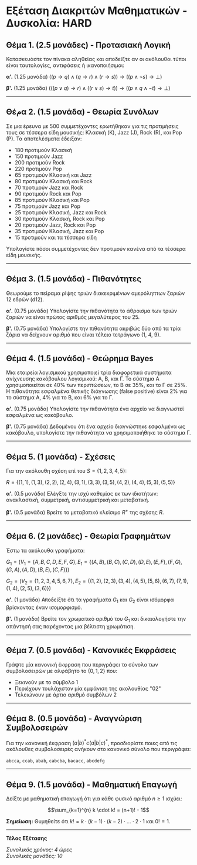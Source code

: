 # **Εξέταση Διακριτών Μαθηματικών - Δυσκολία: HARD**


## **Θέμα 1. (2.5 μονάδες) - Προτασιακή Λογική**

Κατασκευάστε τον πίνακα αληθείας και αποδείξτε αν οι ακόλουθοι τύποι είναι ταυτολογίες, αντιφάσεις ή ικανοποιήσιμοι:

**α'.** (1.25 μονάδα) $((p \to q) \land (q \to r) \land (r \to s)) \to ((p \land \neg s) \to \bot)$

**β'.** (1.25 μονάδα) $(((p \lor q) \to r) \land ((r \lor s) \to t)) \to ((p \land q \land \neg t) \to \bot)$

***

## **Θέمα 2. (1.5 μονάδα) - Θεωρία Συνόλων**

Σε μια έρευνα με 500 συμμετέχοντες ερωτήθηκαν για τις προτιμήσεις τους σε τέσσερα είδη μουσικής: Κλασική (K), Jazz (J), Rock (R), και Pop (P). Τα αποτελέσματα έδειξαν:
- 180 προτιμούν Κλασική
- 150 προτιμούν Jazz  
- 200 προτιμούν Rock
- 220 προτιμούν Pop
- 65 προτιμούν Κλασική και Jazz
- 80 προτιμούν Κλασική και Rock
- 70 προτιμούν Jazz και Rock
- 90 προτιμούν Rock και Pop
- 85 προτιμούν Κλασική και Pop
- 75 προτιμούν Jazz και Pop
- 25 προτιμούν Κλασική, Jazz και Rock
- 30 προτιμούν Κλασική, Rock και Pop
- 20 προτιμούν Jazz, Rock και Pop
- 35 προτιμούν Κλασική, Jazz και Pop
- 15 προτιμούν και τα τέσσερα είδη

Υπολογίστε πόσοι συμμετέχοντες δεν προτιμούν κανένα από τα τέσσερα είδη μουσικής.

***

## **Θέμα 3. (1.5 μονάδα) - Πιθανότητες**

Θεωρούμε το πείραμα ρίψης τριών διακεκριμένων αμερόληπτων ζαριών 12 εδρών (d12).

**α'.** (0.75 μονάδα) Υπολογίστε την πιθανότητα το άθροισμα των τριών ζαριών να είναι πρώτος αριθμός μεγαλύτερος του 25.

**β'.** (0.75 μονάδα) Υπολογίστε την πιθανότητα ακριβώς δύο από τα τρία ζάρια να δείχνουν αριθμό που είναι τέλειο τετράγωνο (1, 4, 9).

***

## **Θέμα 4. (1.5 μονάδα) - Θεώρημα Bayes**

Μια εταιρεία λογισμικού χρησιμοποιεί τρία διαφορετικά συστήματα ανίχνευσης κακόβουλου λογισμικού: Α, Β, και Γ. Το σύστημα Α χρησιμοποιείται σε 40% των περιπτώσεων, το Β σε 35%, και το Γ σε 25%. Η πιθανότητα εσφαλμένα θετικής διάγνωσης (false positive) είναι 2% για το σύστημα Α, 4% για το Β, και 6% για το Γ.

**α'.** (0.75 μονάδα) Υπολογίστε την πιθανότητα ένα αρχείο να διαγνωστεί εσφαλμένα ως κακόβουλο.

**β'.** (0.75 μονάδα) Δεδομένου ότι ένα αρχείο διαγνώστηκε εσφαλμένα ως κακόβουλο, υπολογίστε την πιθανότητα να χρησιμοποιήθηκε το σύστημα Γ.

***

## **Θέμα 5. (1 μονάδα) - Σχέσεις**

Για την ακόλουθη σχέση επί του $S = \{1, 2, 3, 4, 5\}$:

$R = \{(1,1), (1,3), (2,2), (2,4), (3,1), (3,3), (3,5), (4,2), (4,4), (5,3), (5,5)\}$

**α'.** (0.5 μονάδα) Ελέγξτε την ισχύ καθεμίας εκ των ιδιοτήτων: ανακλαστική, συμμετρική, αντισυμμετρική και μεταβατική.

**β'.** (0.5 μονάδα) Βρείτε το μεταβατικό κλείσιμο $R^+$ της σχέσης $R$.

***

## **Θέμα 6. (2 μονάδες) - Θεωρία Γραφημάτων**

Έστω τα ακόλουθα γραφήματα:

$G_1 = (V_1 = \{A, B, C, D, E, F, G\}, E_1 = \{(A,B), (B,C), (C,D), (D,E), (E,F), (F,G), (G,A), (A,D), (B,E), (C,F)\})$

$G_2 = (V_2 = \{1, 2, 3, 4, 5, 6, 7\}, E_2 = \{(1,2), (2,3), (3,4), (4,5), (5,6), (6,7), (7,1), (1,4), (2,5), (3,6)\})$

**α'.** (1 μονάδα) Αποδείξτε ότι τα γραφήματα $G_1$ και $G_2$ είναι ισόμορφα βρίσκοντας έναν ισομορφισμό.

**β'.** (1 μονάδα) Βρείτε τον χρωματικό αριθμό του $G_1$ και δικαιολογήστε την απάντησή σας παρέχοντας μια βέλτιστη χρωμάτιση.

***

## **Θέμα 7. (0.5 μονάδα) - Κανονικές Εκφράσεις**

Γράψτε μία κανονική έκφραση που περιγράφει το σύνολο των συμβολοσειρών με αλφάβητο το $\{0,1,2\}$ που:
- Ξεκινούν με το σύμβολο 1
- Περιέχουν τουλάχιστον μία εμφάνιση της ακολουθίας "02"  
- Τελειώνουν με άρτιο αριθμό συμβόλων 2

***

## **Θέμα 8. (0.5 μονάδα) - Αναγνώριση Συμβολοσειρών**

Για την κανονική έκφραση $(a|b)^*c(a|b|c)^*$, προσδιορίστε ποιες από τις ακόλουθες συμβολοσειρές ανήκουν στο κανονικό σύνολο που περιγράφει:

`abcca`, `ccab`, `abab`, `cabcba`, `bacacc`, `abcdefg`

***

## **Θέμα 9. (1.5 μονάδα) - Μαθηματική Επαγωγή**

Δείξτε με μαθηματική επαγωγή ότι για κάθε φυσικό αριθμό $n \geq 1$ ισχύει:

$$\sum_{k=1}^{n} k \cdot k! = (n+1)! - 1$$

**Σημείωση:** Θυμηθείτε ότι $k! = k \cdot (k-1) \cdot (k-2) \cdot \ldots \cdot 2 \cdot 1$ και $0! = 1$.

***

**Τέλος Εξέτασης**

*Συνολικός χρόνος: 4 ώρες*  
*Συνολικές μονάδες: 10*